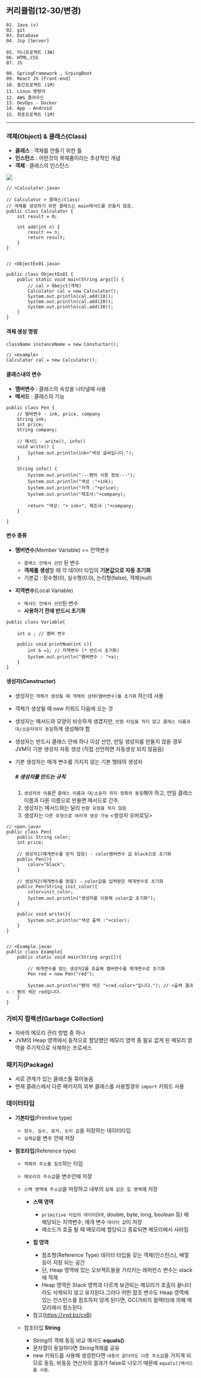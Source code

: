 ## 커리큘럼(12-30/변경)
```
01. Java (v)
02. git 
03. Database
04. Jsp [Server]

05. 미니프로젝트 (3W)
06. HTML,CSS  
07. JS

08. SpringFramework , SrpingBoot
09. React JS [Front-end]
10. 중간프로젝트 (1M)
11. Linux 명령어
12. AWS 클라우드
13. DevOps - Docker
14. App - Android
15. 최종프로젝트 (1M)
```
---

### 객체(Object) & 클래스(Class)
+ **클래스** : 객체를 만들기 위한 틀 <Java>
+ **인스턴스** : 어떤것의 복제품이라는 추상적인 개념
+ **객체** : 클래스의 인스턴스
<img src="https://corejava25hours.com/wp-content/uploads/2016/10/classes_and_objects.jpg">

```
// <Calculator.java>

// Calculator > 클래스(Class)
// 객체를 생성하기 위한 클래스는 main메서드를 만들지 않음.
public class Calculator {
	int result = 0;

	int add(int n) {
		result += n;
		return result;
	}
}


// <ObjectEx01.java>

public class ObjectEx01 {
	public static void main(String args[]) {		
		// cal > Obejct(객체)	
		Calculator cal = new Calculator();
		System.out.println(cal.add(10));
		System.out.println(cal.add(20));
		System.out.println(cal.add(30));
	}
}
```

#### 객체 생성 명령
```
className instanceName = new Constuctor();

// <example>
Calculator cal = new Calculator();

```

#### 클래스내의 변수
- **멤버변수** : 클래스의 속성을 나타낼때 사용
- **메서드** : 클래스의 기능

```
public class Pen {
	// 멤버변수 - ink, price, company	
	String ink;
	int price;
	String company;
	
	// 메서드 - write(), info()
	void write() {
		System.out.println(ink+"색상 글씨입니다.");
	}
	
	String info() {
		System.out.println("---펜의 사용 정보---");
		System.out.println("색상 :"+ink);
		System.out.println("가격 :"+price);
		System.out.println("제조사:"+company);
		
		return "색상: "+ ink+", 제조사 :"+company;
	}
	
}
```

#### 변수 종류
+ **멤버변수**(Member Variable) == 전역변수
	+ `클래스 안에서 선언` 된 변수
	+ **객체를 생성**할 때 각 데이터 타입의 **기본값으로 자동 초기화**
	+ 기본값 : 정수형(0), 실수형(0.0), 논리형(false), 객체(null)

+ **지역변수**(Local Variable)
	+ `메서드 안에서 선언`된 변수
	+ **사용하기 전에 반드시 초기화**

```
public class Variable{

	int a ; // 멤버 변수

	public void printNum(int c){
		int b =1; // 지역변수 (* 반드시 초기화)
		System.out.println("멤버변수 : "+a);
	}
}
```

#### 생성자(Constructor)
+ 생성자는 `객체가 생성될 때 객체의 상태(멤버변수)를 초기화` 하는데 사용
+ 객체가 생성될 때 new 키워드 다음에 오는 것
+ 생성자는 메서드와 모양이 비슷하게 생겼지만, `반환 타입을 적지 않고 클래스 이름과 대/소문자까지 동일`하게 생성해야 함
+ 생성자는 반드시 클래스 안에 하나 이상 선언, 만일 생성자를 만들지 않을 경우 JVM이 기본 생성자 자동 생성 (직접 선언하면 자동생성 되지 않음음)
+ 기본 생성자는 매개 변수를 가지지 않는 기본 형태의 생성자

	##### **# 생성자를 만드는 규칙**
	1. `생성자의 이름`은 `클래스 이름과 대/소문자 까지 정확히 동일`해야 하고, 만일 클래스 이름과 다른 이름으로 만들면 메서드로 간주.
	2. 생성자는 메서드와는 달리 `반환 유형을 적지 않음`
	3. 생성자는 `다른 유형으로 여러개 생성 가능` <생성자 오버로딩>

```
// <pen.java>
public class Pen{
	public String color;
	int price;

	// 생성자1(매개변수를 받지 않음) - color멤버변수 값 black으로 초기화
	public Pen(){
		color="black";
	}

	// 생성자2(매개변수를 받음) - color값을 입력받은 매개변수로 초기화
	public Pen(String init_color){
		color=init_color;
		System.out.println("생성자를 이용해 color값 초기화");
	}

	public void write(){
		System.out.println("색상 출력 :"+color);
	}
}


// <Example.java>
public class Example{
	public static void main(String args[]){
		
		// 매개변수를 받는 생성자2를 호출해 멤버변수를 매개변수로 초기화
		Pen red = new Pen("red"); 
		
		System.out.println("펜의 색은 "+red.color+"입니다."); // <출력 결과> : 펜의 색은 red입니다.
	}
}
```

### 가비지 컬렉션(Garbage Collection)
+ 자바의 메모리 관리 방법 중 하나
+ JVM의 Heap 영역에서 동적으로 할당했던 메모리 영역 중 필요 없게 된 메모리 영역을 주기적으로 삭제하는 프로세스


### 패키지(Package)
+ 서로 관계가 있는 클래스들 묶어놓음
+ 현재 클래스에서 다른 패키지의 외부 클래스를 사용할경우 `import` 키워드 사용

### 데이터타입
+ **기본타입**(Primitive type)
	+ `정수, 실수, 문자, 논리 값`을 저장하는 데이터타입
	+ `실제값`을 변수 안에 저장

+ **참조타입**(Reference type)
	+ `객체의 주소를 참조`하는 타입
	+ `메모리의 주소값`을 변수안에 저장
	+ `스택 영역에 주소값`을 저장하고 내부의 `실제 값은 힙 영역`에 저장
		+ **스택 영역**
			+ `primitive 타입의 데이터`(int, double, byte, long, boolean 등) 에 해당되는 지역변수, 매개 변수 `데이터 값`이 저장 
			+ 메소드가 호출 될 때 메모리에 할당되고 종료되면 메모리에서 사라짐

		+ **힙 영역**
			+ 참조형(Reference Type) 데이터 타입을 갖는 객체(인스턴스), 배열 등이 저장 되는 공간
			+ 단, Heap 영역에 있는 오브젝트들을 가리키는 레퍼런스 변수는 stack에 적재
			+ Heap 영역은 Stack 영역과 다르게 보관되는 메모리가 호출이 끝나더라도 삭제되지 않고 유지된다.그러다 어떤 참조 변수도 Heap 영역에 있는 인스턴스를 참조하지 않게 된다면, GC(가비지 컬렉터)에 의해 메모리에서 청소된다.

		* 참고(https://vvd.bz/cxB)

	+ 참조타입 **String**
		+ String의 객체 동등 비교 메서드 **equals()**
		+ 문자열이 동일하다면 String객체를 공유
		+ new 키워드를 사용해 생성한다면 `내용이 같더라도 다른 주소값`을 가지게 되므로 동등, 비동등 연산자의 결과가 false로 나오기 때문에 `equals()메서드를 사용`.

